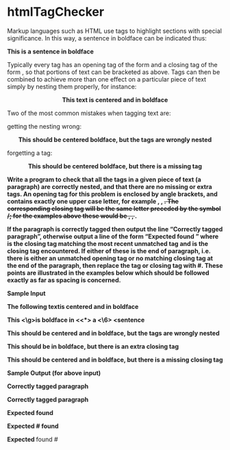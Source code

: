 # htmlTagChecker

Markup languages such as HTML use tags to highlight sections with special significance. In this way, a
sentence in boldface can be indicated thus:

<B>This is a sentence in boldface</B>

Typically every tag has an opening tag of the form <TAG> and a closing tag of the form </TAG>, so that
portions of text can be bracketed as above. Tags can then be combined to achieve more than one effect
on a particular piece of text simply by nesting them properly, for instance:

<CENTER><B>This text is centered and in boldface</B></CENTER>

Two of the most common mistakes when tagging text are:

getting the nesting wrong:

<B><CENTER>This should be centered boldface, but the tags are wrongly nested</B></CENTER>

forgetting a tag:

<B><CENTER>This should be centered boldface, but there is a missing tag</CENTER>

Write a program to check that all the tags in a given piece of text (a paragraph) are correctly nested, and
that there are no missing or extra tags. An opening tag for this problem is enclosed by angle brackets, and
contains exactly one upper case letter, for example <T>, <X>, <S>. The corresponding closing tag will be
the same letter preceded by the symbol /; for the examples above these would be </T>, </X>, </S>.

If the paragraph is correctly tagged then output the line “Correctly tagged paragraph”, otherwise output
a line of the form “Expected <expected> found <unexpected>” where <expected> is the closing tag
matching the most recent unmatched tag and <unexpected> is the closing tag encountered. If either of
these is the end of paragraph, i.e. there is either an unmatched opening tag or no matching closing tag at
the end of the paragraph, then replace the tag or closing tag with #. These points are illustrated in the
examples below which should be followed exactly as far as spacing is concerned.

Sample Input

The following text<C><B>is centered and in boldface</B></C>

<B>This <\g>is <B>boldface</B> in <<*> a</B> <\6> <<d>sentence

<B><C> This should be centered and in boldface, but the tags are wrongly nested </B></C>

<B>This should be in boldface, but there is an extra closing tag</B></C>

<B><C>This should be centered and in boldface, but there is a missing closing tag</C>

Sample Output (for above input)

Correctly tagged paragraph

Correctly tagged paragraph

Expected </C> found </B>

Expected # found </C>

Expected </B> found #
